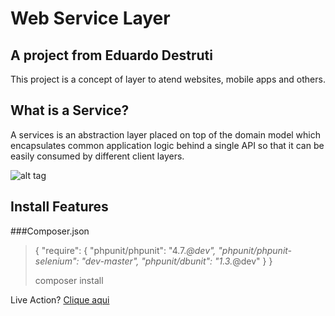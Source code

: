 # Web Service Layer

## A project from Eduardo Destruti

This project is a concept of layer
to atend websites, mobile apps and others.

## What is a Service?

A services is an abstraction layer placed on top of the domain model which encapsulates common application logic behind a single API so that it can be easily consumed by different client layers.

![alt tag](http://dab1nmslvvntp.cloudfront.net/wp-content/uploads/2012/02/service_diagram.png)

## Install Features

###Composer.json
> 
> { 
>    "require": {
>         "phpunit/phpunit": "4.7.*@dev",
>         "phpunit/phpunit-selenium": "dev-master",
>         "phpunit/dbunit": "1.3.*@dev"
>     }
> }
> 
> 
> composer install
> 

Live Action? [Clique aqui](http://webservicelayer.com/)